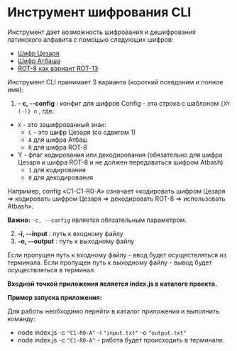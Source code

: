# Инструмент шифрования CLI
Инструмент дает возможность шифрования и дешифрования латинского алфавита с помощью следующих шифров:
* [Шифр Цезаря](https://en.wikipedia.org/wiki/Caesar_cipher)
* [Шифр Атбаша](https://en.wikipedia.org/wiki/Atbash)
* [ROT-8 как вариант ROT-13](https://en.wikipedia.org/wiki/ROT13)

Инструмент CLI принимает 3 варианта (короткий псевдоним и полное имя):
1.  **- c, --config** : конфиг для шифров
    Config - это строка с шаблоном `{XY (-)} n` , где:
* `X` - это зашифрованный знак:
  * `C` - это шифр Цезаря (со сдвигом 1)
  * `A` для шифра Атбаш
  * `R` для шифра ROT-8
* Y - флаг кодирования или декодирования (обязательно для шифра Цезаря и шифра ROT-8 и не должен передаваться шифром Atbash)
  * `1` для кодирования
  * `0` для декодирования

Например, config «C1-C1-R0-A» означает «кодировать шифром Цезаря => кодировать шифром Цезаря => декодировать ROT-8 => использовать Atbash».

**Важно:** `-с, --config` является обязательным параметром.

2.  **-i, --input** : путь к входному файлу
3.  **-o, --output** : путь к выходному файлу

Если пропущен путь к входному файлу - ввод будет осуществляться из терминала. Если пропущен путь к выходному файлу - вывод будет осуществляться в терминал.

**Входной точкой приложения является index.js в каталоге проекта.**

**Пример запуска приложения:**

Для работы необходимо перейти в каталог приложения и выполнить команду:

* node index.js -c `"C1-R0-A"` -i `"input.txt"` -o `"output.txt"`
* node index.js -c `"C1-R0-A"` - работа будет происходить в терминале.